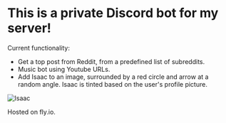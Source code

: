 # This is a private Discord bot for my server! 

Current functionality:
- Get a top post from Reddit, from a predefined list of subreddits.
- Music bot using Youtube URLs. 
- Add Isaac to an image, surrounded by a red circle and arrow at a random angle. Isaac is tinted based on the user's profile picture.

![Isaac](https://cdn.discordapp.com/attachments/413812100230807556/1134438035883307138/isacc.png)

Hosted on fly.io.
